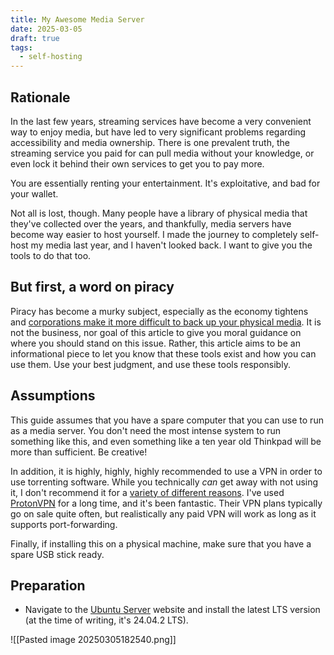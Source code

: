 ```yaml
---
title: My Awesome Media Server
date: 2025-03-05
draft: true
tags:
  - self-hosting
---
```


## Rationale

In the last few years, streaming services have become a very convenient way to enjoy media, but have led to very significant problems regarding accessibility and media ownership. There is one prevalent truth, the streaming service you paid for can pull media without your knowledge, or even lock it behind their own services to get you to pay more.

You are essentially renting your entertainment. It's exploitative, and bad for your wallet. 

Not all is lost, though. Many people have a library of physical media that they've collected over the years, and thankfully, media servers have become way easier to host yourself. I made the journey to completely self-host my media last year, and I haven't looked back. I want to give you the tools to do that too.

## But first, a word on piracy

Piracy has become a murky subject, especially as the economy tightens and [corporations make it more difficult to back up your physical media](https://hackaday.com/2014/09/08/unbricking-a-bluray-drive/). It is not the business, nor goal of this article to give you moral guidance on where you should stand on this issue. Rather, this article aims to be an informational piece to let you know that these tools exist and how you can use them. Use your best judgment, and use these tools responsibly.

## Assumptions

This guide assumes that you have a spare computer that you can use to run as a media server. You don't need the most intense system to run something like this, and even something like a ten year old Thinkpad will be more than sufficient. Be creative!

In addition, it is highly, highly, highly recommended to use a VPN in order to use torrenting software. While you technically *can* get away with not using it, I don't recommend it for a [variety of different reasons](https://www.tomsguide.com/features/this-is-why-everybody-else-uses-a-vpn-when-torrenting). I've used [ProtonVPN](https://account.protonvpn.com/signup?plan=vpn2024&billing=24&currency=USD&coupon=VPN24DEAL) for a long time, and it's been fantastic. Their VPN plans typically go on sale quite often, but realistically any paid VPN will work as long as it supports port-forwarding.

Finally, if installing this on a physical machine, make sure that you have a spare USB stick ready.

## Preparation

- Navigate to the [Ubuntu Server](https://ubuntu.com/download/server) website and install the latest LTS version (at the time of writing, it's 24.04.2 LTS).

![[Pasted image 20250305182540.png]]
